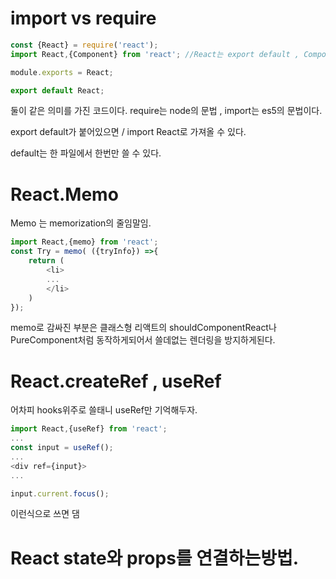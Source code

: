 # import vs require
```js
const {React} = require('react');
import React,{Component} from 'react'; //React는 export default , Component는 export const Component 식으로 되어있다.

module.exports = React;

export default React;
```

둘이 같은 의미를 가진 코드이다. require는 node의 문법 , import는 es5의 문법이다.

export default가 붙어있으면 / import React로 가져올 수 있다.

default는 한 파일에서 한번만 쓸 수 있다.

# React.Memo

Memo 는 memorization의 줄임말임.

```js
import React,{memo} from 'react';
const Try = memo( ({tryInfo}) =>{
    return (
        <li>
        ...
        </li>
    )
});
```

memo로 감싸진 부분은 클래스형 리액트의 shouldComponentReact나 PureComponent처럼 동작하게되어서 쓸데없는 렌더링을 방지하게된다.

# React.createRef , useRef

어차피 hooks위주로 쓸태니 useRef만 기억해두자.

```js
import React,{useRef} from 'react';
...
const input = useRef();
...
<div ref={input}>
...

input.current.focus();
```

이런식으로 쓰면 댐 

# React state와 props를 연결하는방법.

